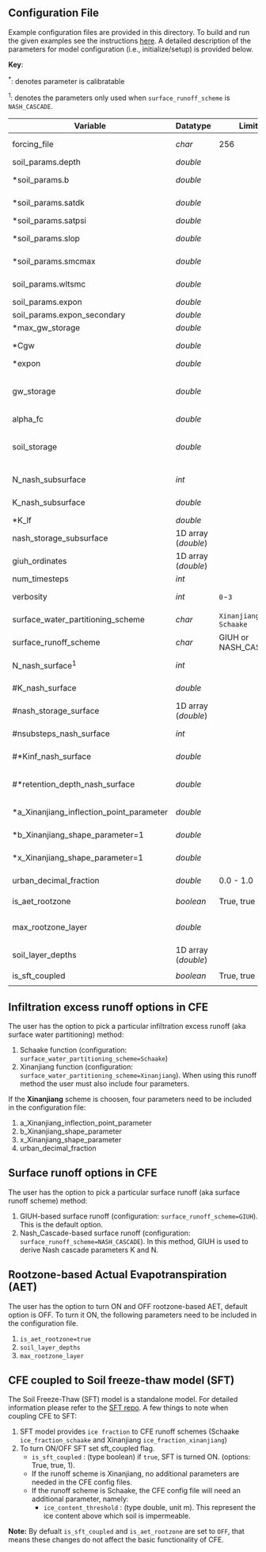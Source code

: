 ## Configuration File
Example configuration files are provided in this directory. To build and run the given examples see the instructions [here](https://github.com/NOAA-OWP/cfe/blob/master/INSTALL.md). A detailed description of the parameters for model configuration (i.e., initialize/setup) is provided below. 


**Key**:

<sup>*</sup>: denotes parameter is calibratable

<sup>1</sup>: denotes the parameters only used when `surface_runoff_scheme` is `NASH_CASCADE`.

| Variable | Datatype |  Limits  | Units | Role | Process | Description |
| -------- | -------- | ------ | ----- | ---- | ------- | ----------- |
| forcing_file | *char* | 256  |   | filename |   | path to forcing inputs csv; set to `BMI` if passed via `bmi.set_value*()`  |
| soil_params.depth | *double* |   | meters [m]| state |  | soil depth  |
| *soil_params.b | *double* |   |   | state |   | beta exponent on Clapp-Hornberger (1978) soil water relations  |
| *soil_params.satdk | *double* |   |  meters/second [m s-1] | state |  | saturated hydraulic conductivity  |
| *soil_params.satpsi  | *double* |   |  meters [m] | state |  | saturated capillary head  |
| *soil_params.slop   | *double* |   |  meters/meters [m/m]| state |  | this factor (0-1) modifies the gradient of the hydraulic head at the soil bottom.  0=no-flow. |
| *soil_params.smcmax  | *double* |   |  meters/meters [m/m] | state |  | saturated soil moisture content  |
| soil_params.wltsmc | *double* |   |  meters/meters [m/m] | state |   | wilting point soil moisture content  |
| soil_params.expon  | *double* |   |  | parameter_adjustable |    | optional; defaults to `1.0`  |
| soil_params.expon_secondary  | *double* |  |   | parameter_adjustable |  | optional; defaults to `1.0` |
| *max_gw_storage | *double* |   |  meters [m] | parameter_adjustable |  | maximum storage in the conceptual reservoir |
| *Cgw | *double* |   |  meters/hour [m h-1] | parameter_adjustable |  | the primary outlet coefficient |
| *expon | *double* |   |   | parameter_adjustable |  | exponent parameter (1.0 for linear reservoir) |
| gw_storage | *double* |   |  meters/meters [m/m] | parameter_adjustable |  | initial condition for groundwater reservoir - it is the ground water as a decimal fraction of the maximum groundwater storage (max_gw_storage) for the initial timestep |
| alpha_fc | *double* |   |   | parameter_adjustable |  | field capacity |
| soil_storage| *double* |   | meters/meters [m/m] | parameter_adjustable |  | initial condition for soil reservoir - it is the water in the soil as a decimal fraction of maximum soil water storage (smcmax * depth) for the initial timestep |
| N_nash_subsurface | *int* |   |   | parameter_adjustable |   | number of Nash lf reservoirs (optional, defaults to 2, ignored if storage values present)  |
| K_nash_subsurface | *double* |   | 1/meters [m^-1]  | parameter_adjustable | subsurface runoff | Nash Config param for lateral subsurface runoff   |
| *K_lf | *double* |   |   | parameter_adjustable |  | Nash Config param - primary reservoir  |
| nash_storage_subsurface | 1D array (*double*) |   |   | parameter_adjustable |  | Nash Config param - secondary reservoir   |
| giuh_ordinates   | 1D array (*double*) |   |   | parameter_adjustable |  | Giuh ordinates in dt time steps   |
| num_timesteps  | *int* |   |  | time_info |  | set to `1` if `forcing_file=BMI`   |
| verbosity | *int* | `0`-`3`  |   | optional |   |  prints various debug and bmi info (defaults to 0) |
| surface_water_partitioning_scheme | *char* | `Xinanjiang` or `Schaake`  |  | parameter_adjustable | infiltraton excess |    |
| surface_runoff_scheme | *char* | GIUH or NASH_CASCADE | | parameter_adjustable | surface runoff | also supports 1 for GIUH and 2 for NASH_CASCADE; default is GIUH |
| N_nash_surface<sup>1</sup> | *int* |   |   | parameter_adjustable | surface runoff | number of Nash reservoirs for surface runoff   |
| #K_nash_surface | *double* |   | 1/hour [h^-1]  | parameter_adjustable | surface runoff | Nash Config param for surface runoff   |
| #nash_storage_surface | 1D array (*double*) |   | meters [m]  | parameter_adjustable | surface runoff | Nash Config param; reservoir surface storage; default is zero storage |
| #nsubsteps_nash_surface | *int* |   |   | parameter_adjustable | surface runoff | optional (default = 10); number of subtimstep for Nash runoff |
| #*Kinf_nash_surface | *double* |   | 1/hour [h^-1] | parameter_adjustable | surface runoff | optional (default = 0.05); storage fraction per hour that moves from reservoirs to soil |
| #*retention_depth_nash_surface | *double* |   | m | parameter_adjustable | surface runoff | optional (default = 0.001); water retention depth threshold (only applied to the first reservoir) |
| *a_Xinanjiang_inflection_point_parameter | *double* |   |  | parameter_adjustable | infiltration excess runoff | when `surface_water_partitioning_scheme=Xinanjiang`   |
| *b_Xinanjiang_shape_parameter=1  | *double* |   |   | parameter_adjustable  | infiltration excess runoff | when `surface_water_partitioning_scheme=Xinanjiang`   |
| *x_Xinanjiang_shape_parameter=1  | *double* |   |   | parameter_adjustable | infiltration excess runoff | when `surface_water_partitioning_scheme=Xinanjiang`   |
| urban_decimal_fraction  | *double*  |  0.0 - 1.0 |   |  parameter_adjustable | infiltration excess runoff | when `surface_water_partitioning_scheme=Xinanjiang` |
| is_aet_rootzone                    | *boolean* | True, true or 1  |  | coupling parameter | `rootzone-based AET` | when `CFE coupled to SoilMoistureProfile` |
| max_rootzone_layer | *double* |  | meters [m] | parameter_adjustable | AET | layer of the soil that is the maximum root zone depth. That is, the depth of the layer where the AET is drawn from |
| soil_layer_depths | 1D array (*double*) |  | meters [m] | parameter_adjustable | AET | an array of depths from the surface. Example, soil_layer_depths=0.1,0.4,1.0,2.0
| is_sft_coupled                   | *boolean* | True, true or 1  |  | coupling parameter | `ice_fraction-based runoff` | when `CFE coupled to SoilFreezeThaw`|

## Infiltration excess runoff options in CFE

The user has the option to pick a particular infiltration excess runoff (aka surface water partitioning) method:

1. Schaake function (configuration: `surface_water_partitioning_scheme=Schaake`)
2. Xinanjiang function (configuration: `surface_water_partitioning_scheme=Xinanjiang`). When using this runoff method the user must also include four parameters.

If the **Xinanjiang** scheme is choosen, four parameters need to be included in the configuration file:
1. a_Xinanjiang_inflection_point_parameter
2. b_Xinanjiang_shape_parameter
3. x_Xinanjiang_shape_parameter
4. urban_decimal_fraction

## Surface runoff options in CFE
The user has the option to pick a particular surface runoff (aka surface runoff scheme) method:

1. GIUH-based surface runoff (configuration: `surface_runoff_scheme=GIUH`). This is the default option.
2. Nash_Cascade-based surface runoff (configuration: `surface_runoff_scheme=NASH_CASCADE`). In this method, GIUH is used to derive Nash cascade parameters K and N.


## Rootzone-based Actual Evapotranspiration (AET)
The user has the option to turn ON and OFF rootzone-based AET, default option is OFF. To turn it ON, the following parameters need to be included in the configuration file.
1. `is_aet_rootzone=true`
2. `soil_layer_depths`
3. `max_rootzone_layer`

## CFE coupled to Soil freeze-thaw model (SFT)
The Soil Freeze-Thaw (SFT) model is a standalone model.  For detailed information please refer to the [SFT repo](https://github.com/NOAA-OWP/SoilFreezeThaw). A few things to note when coupling CFE to SFT:
1. SFT model provides `ice fraction` to CFE runoff schemes (Schaake `ice_fraction_schaake` and Xinanjiang `ice_fraction_xinanjiang`)
2. To turn ON/OFF SFT set sft_coupled flag.
    * `is_sft_coupled` : (type boolean) if `true`, SFT is turned ON. (options: True, true, 1).
    * If the runoff scheme is Xinanjiang, no additional parameters are needed in the CFE config files.
    * If the runoff scheme is Schaake, the CFE config file will need an additional parameter, namely:
      * `ice_content_threshold` : (type double, unit m). This represent the ice content above which soil is impermeable.


**Note:** By defualt `is_sft_coupled` and `is_aet_rootzone` are set to `OFF`, that means these changes do not affect the basic functionality of CFE.

